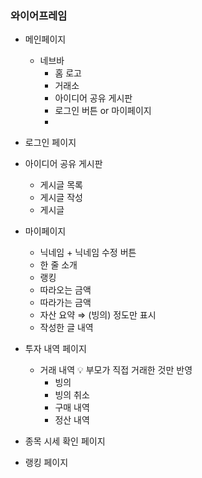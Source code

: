 ### 와이어프레임
- 메인페이지
    - 네브바
        - 홈 로고
        - 거래소
        - 아이디어 공유 게시판
        - 로그인 버튼 or 마이페이지
        - 
- 로그인 페이지
- 아이디어 공유 게시판
    - 게시글 목록
    - 게시글 작성
    - 게시글
- 마이페이지
    - 닉네임 + 닉네임 수정 버튼
    - 한 줄 소개
    - 랭킹
    - 따라오는 금액
    - 따라가는 금액
    - 자산 요약 ⇒ (빙의) 정도만 표시
    - 작성한 글 내역

- 투자 내역 페이지
    - 거래 내역
        💡 부모가 직접 거래한 것만 반영
        - 빙의
        - 빙의 취소
        - 구매 내역
        - 정산 내역
- 종목 시세 확인 페이지
- 랭킹 페이지
